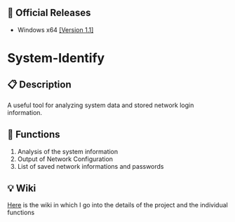 ## :file_folder: Official Releases
* Windows x64 [[Version 1.1]](https://github.com/MisterL-v/System-Identify/releases/tag/1.1)

# System-Identify
## :clipboard: Description
A useful tool for analyzing system data and stored network login information.

## :wrench: Functions
1. Analysis of the system information
1. Output of Network Configuration
1. List of saved network informations and passwords

## :bulb: Wiki
[Here](https://github.com/MisterL-v/System-Identify/wiki) is the wiki in which I go into the details of the project and the individual functions

